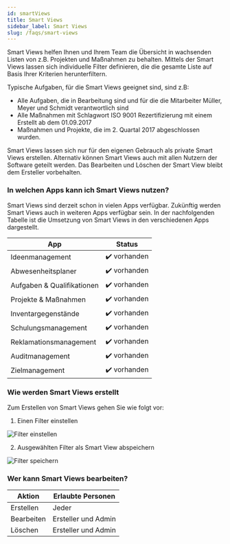 ```yaml
---
id: smartViews
title: Smart Views
sidebar_label: Smart Views
slug: /faqs/smart-views
---
```


Smart Views helfen Ihnen und Ihrem Team die Übersicht in wachsenden Listen von z.B. Projekten und Maßnahmen zu behalten. Mittels der Smart Views lassen sich individuelle Filter definieren, die die gesamte Liste auf Basis Ihrer Kriterien herunterfiltern.

Typische Aufgaben, für die Smart Views geeignet sind, sind z.B:

- Alle Aufgaben, die in Bearbeitung sind und für die die Mitarbeiter Müller, Meyer und Schmidt verantwortlich sind
- Alle Maßnahmen mit Schlagwort ISO 9001 Rezertifizierung mit einem Erstellt ab dem 01.09.2017
- Maßnahmen und Projekte, die im 2. Quartal 2017 abgeschlossen wurden.

Smart Views lassen sich nur für den eigenen Gebrauch als private Smart Views erstellen. Alternativ können Smart Views auch mit allen Nutzern der Software geteilt werden. Das Bearbeiten und Löschen der Smart View bleibt dem Ersteller vorbehalten.

### In welchen Apps kann ich Smart Views nutzen?

Smart Views sind derzeit schon in vielen Apps verfügbar. Zukünftig werden Smart Views auch in weiteren Apps verfügbar sein. In der nachfolgenden Tabelle ist die Umsetzung von Smart Views in den verschiedenen Apps dargestellt.

| App                        | Status       |
| -------------------------- | ------------ |
| Ideenmanagement            | ✔️ vorhanden |
| Abwesenheitsplaner         | ✔️ vorhanden |
| Aufgaben & Qualifikationen | ✔️ vorhanden |
| Projekte & Maßnahmen       | ✔️ vorhanden |
| Inventargegenstände        | ✔️ vorhanden |
| Schulungsmanagement        | ✔️ vorhanden |
| Reklamationsmanagement     | ✔️ vorhanden |
| Auditmanagement            | ✔️ vorhanden |
| Zielmanagement             | ✔️ vorhanden |

### Wie werden Smart Views erstellt

Zum Erstellen von Smart Views gehen Sie wie folgt vor:

1. Einen Filter einstellen

![Filter einstellen](https://caqadmin.blob.core.windows.net/faqs/124/5de5e6c1-0db8-4a80-bba8-c1e6421a8994-images-mceclip0.png)

2. Ausgewählten Filter als Smart View abspeichern

![Filter speichern](https://caqadmin.blob.core.windows.net/faqs/124/891c1ae1-5946-4493-8e07-461597a6afab-images-mceclip1.png)

### Wer kann Smart Views bearbeiten?

| Aktion     | Erlaubte Personen   |
| ---------- | ------------------- |
| Erstellen  | Jeder               |
| Bearbeiten | Ersteller und Admin |
| Löschen    | Ersteller und Admin |
